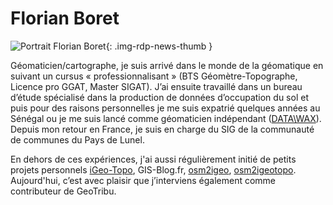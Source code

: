 # Florian Boret

![Portrait Florian Boret](https://cdn.geotribu.fr/img/internal/contributeurs/fbor.png "Portrait Florian Boret"){: .img-rdp-news-thumb }

Géomaticien/cartographe, je suis arrivé dans le monde de la géomatique en suivant un cursus « professionnalisant » (BTS Géomètre-Topographe, Licence pro GGAT, Master SIGAT). J’ai ensuite travaillé dans un bureau d’étude spécialisé dans la production de données d’occupation du sol et puis pour des raisons personnelles je me suis expatrié quelques années au Sénégal ou je me suis lancé comme géomaticien indépendant ([DATA\WAX](data-wax.com)). Depuis mon retour en France, je suis en charge du SIG de la communauté de communes du Pays de Lunel.

En dehors de ces expériences, j'ai aussi régulièrement initié de petits projets personnels [iGeo-Topo](https://www.igeo-topo.fr), GIS-Blog.fr, [osm2igeo](https://github.com/igeofr/osm2igeo), [osm2igeotopo](https://github.com/igeofr/osm2igeotopo). Aujourd'hui, c’est avec plaisir que j’interviens également comme contributeur de GeoTribu.
